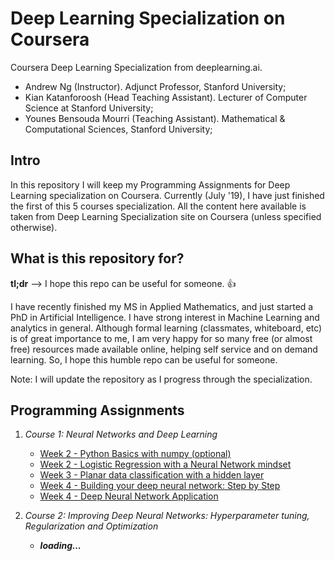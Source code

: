 # Deep Learning Specialization on Coursera
Coursera Deep Learning Specialization from deeplearning.ai.
 * Andrew Ng (Instructor). Adjunct Professor, Stanford University;
 * Kian Katanforoosh (Head Teaching Assistant). Lecturer of Computer Science at Stanford University;
 * Younes Bensouda Mourri (Teaching Assistant). Mathematical & Computational Sciences, Stanford University;
 
## Intro
In this repository I will keep my Programming Assignments for Deep Learning specialization on Coursera. Currently (July '19), I have just finished the first of this 5 courses specialization. All the content here available is taken from Deep Learning Specialization site on Coursera (unless specified otherwise).

## What is this repository for?
**tl;dr** --> I hope this repo can be useful for someone. :+1:

I have recently finished my MS in Applied Mathematics, and just started a PhD in Artificial Intelligence. I have strong interest in Machine Learning and analytics in general. Although formal learning (classmates, whiteboard, etc) is of great importance to me, I am very happy for so many free (or almost free) resources made available online, helping self service and on demand learning. So, I hope this humble repo can be useful for someone.

Note: I will update the repository as I progress through the specialization.

## Programming Assignments

1. *Course 1: Neural Networks and Deep Learning*

	* [Week 2 - Python Basics with numpy (optional)](https://github.com/errearanhas/Deep-Learning/blob/master/Programming%20Assignments/Python_Basics_With_Numpy_v3.ipynb)	
	* [Week 2 - Logistic Regression with a Neural Network mindset](https://github.com/errearanhas/Deep-Learning/blob/master/Programming%20Assignments/Logistic_Regression_with_a_Neural_Network_mindset_v5.ipynb)
	* [Week 3 - Planar data classification with a hidden layer](https://github.com/errearanhas/Deep-Learning/blob/master/Programming%20Assignments/Planar_data_classification_with_onehidden_layer_v6b.ipynb)
	* [Week 4 - Building your deep neural network: Step by Step](https://github.com/errearanhas/Deep-Learning/blob/master/Programming%20Assignments/Building_your_Deep_Neural_Network_Step_by_Step_v8.ipynb)
	* [Week 4 - Deep Neural Network Application](https://github.com/errearanhas/Deep-Learning/blob/master/Programming%20Assignments/Deep_Neural_Network_Application_v8.ipynb)

2. *Course 2: Improving Deep Neural Networks: Hyperparameter tuning, Regularization and Optimization*

	* ***loading...***
